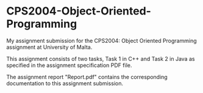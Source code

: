# CPS2004-Object-Oriented-Programming
My assignment submission for the CPS2004: Object Oriented Programming assignment at University of Malta.

This assignment consists of two tasks, Task 1 in C++ and Task 2 in Java as specified in the assignment specification PDF file.

The assignment report "Report.pdf" contains the corresponding documentation to this assignment submission.
